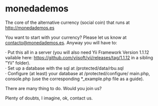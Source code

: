 monedademos
===========

The core of the alternative currency (social coin) that runs at http://monedademos.es

You want to start with your currency? Please let us know at contacto@monedademos.es. Anyway you will have to:

· Put this all in a server (you will also need Yii Framework Version 1.1.12 vailable here: https://github.com/yiisoft/yii/releases/tag/1.1.12 in a sibling "Yii" folder).  
· Set up a database with the sql at /protected/data/rbu.sql  
· Configure (at least) your database at /protected/configure/ main.php, console.php (use the corresponding *_example.php file as a guide).

There are many thing to do. Would you join us?

Plenty of doubts, I imagine, ok, contact us.
